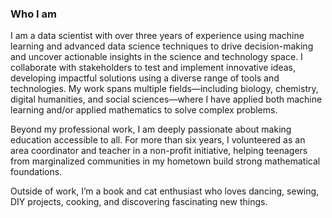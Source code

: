 ### Who I am

I am a data scientist with over three years of experience using machine learning and advanced data science techniques to drive decision-making and uncover actionable insights in the 
science and technology space. I collaborate with stakeholders to test and implement innovative ideas, developing impactful solutions using a diverse range of tools and technologies. 
My work spans multiple fields—including biology, chemistry, digital humanities, and social sciences—where I have applied both machine learning and/or applied mathematics to solve complex
problems.

Beyond my professional work, I am deeply passionate about making education accessible to all. For more than six years, I volunteered as an area coordinator and teacher in a non-profit 
initiative, helping teenagers from marginalized communities in my hometown build strong mathematical foundations.

Outside of work, I’m a book and cat enthusiast who loves dancing, sewing, DIY projects, cooking, and discovering fascinating new things.
